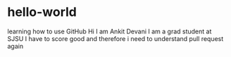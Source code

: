 hello-world
===========

learning how to use GitHub
Hi
I am Ankit Devani
I am a grad student at SJSU
I have to score good and therefore i need to understand pull request again

